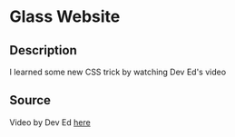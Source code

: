 # Glass Website

## Description
I learned some new CSS trick by watching Dev Ed's video

## Source
Video by Dev Ed [here](https://www.youtube.com/watch?v=O7WbVj5apxU&list=WL&index=2&t=319s)